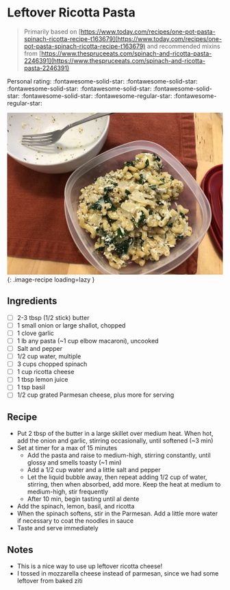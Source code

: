 # Leftover Ricotta Pasta

> Primarily based on [https://www.today.com/recipes/one-pot-pasta-spinach-ricotta-recipe-t163679](https://www.today.com/recipes/one-pot-pasta-spinach-ricotta-recipe-t163679) and recommended mixins from [https://www.thespruceeats.com/spinach-and-ricotta-pasta-2246391](https://www.thespruceeats.com/spinach-and-ricotta-pasta-2246391)

<!-- rating=3; (User can specify rating on scale of 1-5) -->
<!-- AUTO-UserRating -->
Personal rating: :fontawesome-solid-star: :fontawesome-solid-star: :fontawesome-solid-star: :fontawesome-solid-star: :fontawesome-solid-star: :fontawesome-solid-star: :fontawesome-regular-star: :fontawesome-regular-star:
<!-- /AUTO-UserRating -->

<!-- name_image=leftover-ricotta-pasta.jpg; (User can specify image name) -->
<!-- AUTO-Image -->
![leftover-ricotta-pasta.jpg](./leftover-ricotta-pasta.jpg){: .image-recipe loading=lazy }
<!-- /AUTO-Image -->

## Ingredients

* [ ] 2-3 tbsp (1/2 stick) butter
* [ ] 1 small onion or large shallot, chopped
* [ ] 1 clove garlic
* [ ] 1 lb any pasta (~1 cup elbow macaroni), uncooked
* [ ] Salt and pepper
* [ ] 1/2 cup water, multiple
* [ ] 3 cups chopped spinach
* [ ] 1 cup ricotta cheese
* [ ] 1 tbsp lemon juice
* [ ] 1 tsp basil
* [ ] 1/2 cup grated Parmesan cheese, plus more for serving

## Recipe

* Put 2 tbsp of the butter in a large skillet over medium heat. When hot, add the onion and garlic, stirring occasionally, until softened (~3 min)
* Set at timer for a max of 15 minutes
    * Add the pasta and raise to medium-high, stirring constantly, until  glossy and smells toasty (~1 min)
    * Add a 1/2 cup water and a little salt and pepper
    * Let the liquid bubble away, then repeat adding 1/2 cup of water, stirring, then when absorbed, add more. Keep the heat at medium to medium-high, stir frequently
    * After 10 min, begin tasting until al dente
* Add the spinach, lemon, basil, and ricotta
* When the spinach softens, stir in the Parmesan. Add a little more water if necessary to coat the noodles in sauce
* Taste and serve immediately

## Notes

* This is a nice way to use up leftover ricotta cheese!
* I tossed in mozzarella cheese instead of parmesan, since we had some leftover from baked ziti
